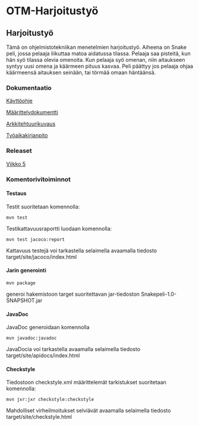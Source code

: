 # **OTM-Harjoitustyö**

## **Harjoitustyö**
Tämä on ohjelmistotekniikan menetelmien harjoitustyö. Aiheena on Snake peli, jossa pelaaja liikuttaa matoa aidatussa tilassa. Pelaaja saa pisteitä, kun hän syö tilassa olevia omenoita. Kun pelaaja syö omenan, niin aitaukseen syntyy uusi omena ja käärmeen pituus kasvaa.
Peli päättyy jos pelaaja ohjaa käärmeensä aitauksen seinään, tai törmää omaan häntäänsä.


### **Dokumentaatio**

[Käyttöohje](https://github.com/Savolainen95/otm-harjoitustyo/blob/master/dokumentaatio/kayttoohje.md)

[Määrittelydokumentti](https://github.com/Savolainen95/otm-harjoitustyo/blob/master/dokumentaatio/maarittelydokumentti.md)

[Arkkitehtuurikuvaus](https://github.com/Savolainen95/otm-harjoitustyo/blob/master/dokumentaatio/arkkitehtuuri.md)

[Työaikakirjanpito](https://github.com/Savolainen95/otm-harjoitustyo/blob/master/dokumentaatio/tyoaikakirjanpito.md)


### Releaset ###

[Viikko 5](https://github.com/Savolainen95/otm-harjoitustyo/releases)


### Komentorivitoiminnot ###
#### Testaus ####
Testit suoritetaan komennolla:

`mvn test`

Testikattavuusraportti luodaan komennolla:

`mvn test jacoco:report`

Kattavuus testejä voi tarkastella selaimella avaamalla tiedosto target/site/jacoco/index.html

####  Jarin generointi ####

`mvn package`

generoi hakemistoon target suoritettavan jar-tiedoston Snakepeli-1.0-SNAPSHOT.jar

#### JavaDoc ####

JavaDoc generoidaan komennolla

`mvn javadoc:javadoc`

JavaDocia voi tarkastella avaamalla selaimella tiedosto target/site/apidocs/index.html

#### Checkstyle ####
Tiedostoon checkstyle.xml määrittelemät tarkistukset suoritetaan komennolla:

`mvn jxr:jxr checkstyle:checkstyle`
 
Mahdolliset virheilmoitukset selviävät avaamalla selaimella tiedosto target/site/checkstyle.html
